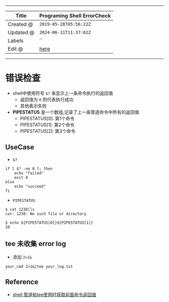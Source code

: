 -----

| Title     | Programing Shell ErrorCheck                          |
| --------- | ---------------------------------------------------- |
| Created @ | `2019-05-28T05:56:22Z`                               |
| Updated @ | `2024-06-11T11:37:02Z`                               |
| Labels    | \`\`                                                 |
| Edit @    | [here](https://github.com/junxnone/xwiki/issues/107) |

-----

# 错误检查

  - shell中使用符号 `$?` 来显示上一条命令执行的返回值
      - 返回值为 `0` 则代表执行成功
      - 其他表示失败
  - **PIPESTATUS** 是一个数组,记录了上一条管道命令中所有的返回值
      - PIPESTATUS\[0\]: 第1个命令
      - PIPESTATUS\[1\]: 第2个命令
      - PIPESTATUS\[2\]: 第3个命令

## UseCase

  - `$?`

<!-- end list -->

    if [ $? -ne 0 ]; then
        echo "failed"
        exit 0
    else
        echo "succeed"
    fi

  - `PIPESTATUS`

<!-- end list -->

    $ cat 1238|ls
    cat: 1238: No such file or directory
    
    $ echo ${PIPESTATUS[0]}${PIPESTATUS[1]}
    10

## tee 未收集 error log

  - 添加 `2>1&`

<!-- end list -->

    your_cmd 2>1&|tee your_log.txt

## Reference

  - [shell
    管道和tee使用时获取前面命令返回值](https://www.cnblogs.com/double12gzh/p/10287226.html)
